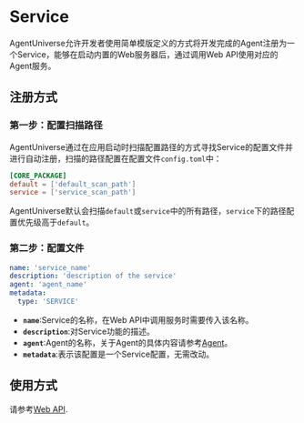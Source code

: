 # Service

AgentUniverse允许开发者使用简单模版定义的方式将开发完成的Agent注册为一个Service，能够在启动内置的Web服务器后，通过调用Web API使用对应的Agent服务。

## 注册方式

### 第一步：配置扫描路径
AgentUniverse通过在应用启动时扫描配置路径的方式寻找Service的配置文件并进行自动注册，扫描的路径配置在配置文件`config.toml`中：
```toml
[CORE_PACKAGE]
default = ['default_scan_path']
service = ['service_scan_path']
```
AgentUniverse默认会扫描`default`或`service`中的所有路径，`service`下的路径配置优先级高于`default`。


### 第二步：配置文件
```yaml
name: 'service_name'
description: 'description of the service'
agent: 'agent_name'
metadata:
  type: 'SERVICE'
```
- **`name`**:Service的名称，在Web API中调用服务时需要传入该名称。
- **`description`**:对Service功能的描述。
- **`agent`**:Agent的名称，关于Agent的具体内容请参考[Agent]()。
- **`metadata`**:表示该配置是一个Service配置，无需改动。

## 使用方式
请参考[Web API](2_4_1_服务Api.md).